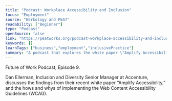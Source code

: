 ```yaml
---
title: "Podcast: Workplace Accessibility and Inclusion"
focus: "Employment"
source: "Workology and PEAT"
readability: ["Beginner"]
type: "Podcast"
openSource: false
link: "https://peatworks.org/podcast-workplace-accessibility-and-inclusion/"
keywords: []
learnTags: ["business","employment","inclusivePractice"]
summary: "A podcast that explores the white paper \"Amplify Accessibility\" and methods for implementing the Web Content Accessibility Guidelines (WCAG). "
---
```

Future of Work Podcast, Episode 9.

Dan Ellerman, Inclusion and Diversity Senior Manager at Accenture, discusses the findings from their recent white paper “Amplify Accessibility,” and the hows and whys of implementing the Web Content Accessibility Guidelines (WCAG).
